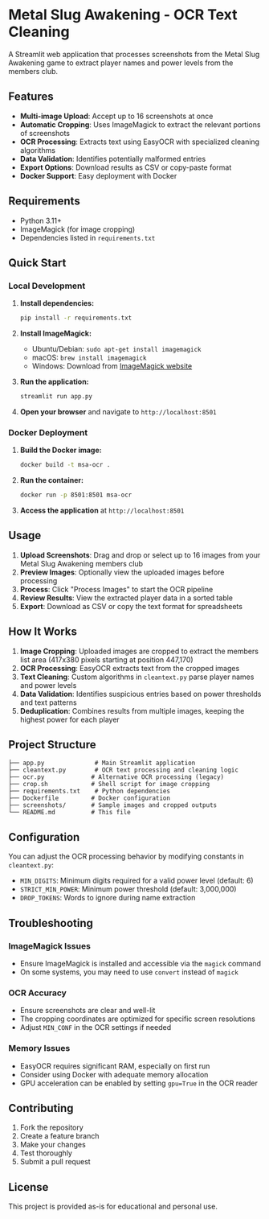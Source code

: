 # Metal Slug Awakening - OCR Text Cleaning

A Streamlit web application that processes screenshots from the Metal Slug Awakening game to extract player names and power levels from the members club.

## Features

- **Multi-image Upload**: Accept up to 16 screenshots at once
- **Automatic Cropping**: Uses ImageMagick to extract the relevant portions of screenshots
- **OCR Processing**: Extracts text using EasyOCR with specialized cleaning algorithms
- **Data Validation**: Identifies potentially malformed entries
- **Export Options**: Download results as CSV or copy-paste format
- **Docker Support**: Easy deployment with Docker

## Requirements

- Python 3.11+
- ImageMagick (for image cropping)
- Dependencies listed in `requirements.txt`

## Quick Start

### Local Development

1. **Install dependencies:**
   ```bash
   pip install -r requirements.txt
   ```

2. **Install ImageMagick:**
   - Ubuntu/Debian: `sudo apt-get install imagemagick`
   - macOS: `brew install imagemagick`
   - Windows: Download from [ImageMagick website](https://imagemagick.org/script/download.php)

3. **Run the application:**
   ```bash
   streamlit run app.py
   ```

4. **Open your browser** and navigate to `http://localhost:8501`

### Docker Deployment

1. **Build the Docker image:**
   ```bash
   docker build -t msa-ocr .
   ```

2. **Run the container:**
   ```bash
   docker run -p 8501:8501 msa-ocr
   ```

3. **Access the application** at `http://localhost:8501`

## Usage

1. **Upload Screenshots**: Drag and drop or select up to 16 images from your Metal Slug Awakening members club
2. **Preview Images**: Optionally view the uploaded images before processing
3. **Process**: Click "Process Images" to start the OCR pipeline
4. **Review Results**: View the extracted player data in a sorted table
5. **Export**: Download as CSV or copy the text format for spreadsheets

## How It Works

1. **Image Cropping**: Uploaded images are cropped to extract the members list area (417x380 pixels starting at position 447,170)
2. **OCR Processing**: EasyOCR extracts text from the cropped images
3. **Text Cleaning**: Custom algorithms in `cleantext.py` parse player names and power levels
4. **Data Validation**: Identifies suspicious entries based on power thresholds and text patterns
5. **Deduplication**: Combines results from multiple images, keeping the highest power for each player

## Project Structure

```
├── app.py              # Main Streamlit application
├── cleantext.py        # OCR text processing and cleaning logic
├── ocr.py             # Alternative OCR processing (legacy)
├── crop.sh            # Shell script for image cropping
├── requirements.txt    # Python dependencies
├── Dockerfile         # Docker configuration
├── screenshots/       # Sample images and cropped outputs
└── README.md          # This file
```

## Configuration

You can adjust the OCR processing behavior by modifying constants in `cleantext.py`:

- `MIN_DIGITS`: Minimum digits required for a valid power level (default: 6)
- `STRICT_MIN_POWER`: Minimum power threshold (default: 3,000,000)
- `DROP_TOKENS`: Words to ignore during name extraction

## Troubleshooting

### ImageMagick Issues
- Ensure ImageMagick is installed and accessible via the `magick` command
- On some systems, you may need to use `convert` instead of `magick`

### OCR Accuracy
- Ensure screenshots are clear and well-lit
- The cropping coordinates are optimized for specific screen resolutions
- Adjust `MIN_CONF` in the OCR settings if needed

### Memory Issues
- EasyOCR requires significant RAM, especially on first run
- Consider using Docker with adequate memory allocation
- GPU acceleration can be enabled by setting `gpu=True` in the OCR reader

## Contributing

1. Fork the repository
2. Create a feature branch
3. Make your changes
4. Test thoroughly
5. Submit a pull request

## License

This project is provided as-is for educational and personal use.
